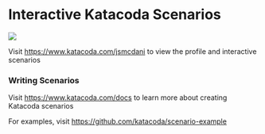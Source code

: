 # Interactive Katacoda Scenarios

[![](http://shields.katacoda.com/katacoda/jsmcdani/count.svg)](https://www.katacoda.com/jsmcdani "Get your profile on Katacoda.com")

Visit https://www.katacoda.com/jsmcdani to view the profile and interactive scenarios

### Writing Scenarios
Visit https://www.katacoda.com/docs to learn more about creating Katacoda scenarios

For examples, visit https://github.com/katacoda/scenario-example
